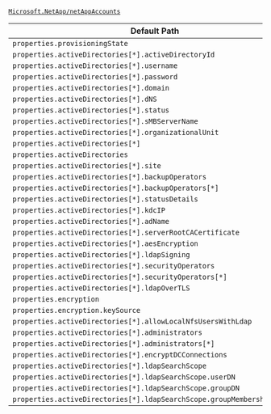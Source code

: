 [`Microsoft.NetApp/netAppAccounts`](https://docs.microsoft.com/en-us/azure/templates/microsoft.netapp/netappaccounts)

| Default Path | Alias |
|---|---|
| `properties.provisioningState` | `Microsoft.NetApp/netAppAccounts/provisioningState` |
| `properties.activeDirectories[*].activeDirectoryId` | `Microsoft.NetApp/netAppAccounts/activeDirectories[*].activeDirectoryId` |
| `properties.activeDirectories[*].username` | `Microsoft.NetApp/netAppAccounts/activeDirectories[*].username` |
| `properties.activeDirectories[*].password` | `Microsoft.NetApp/netAppAccounts/activeDirectories[*].password` |
| `properties.activeDirectories[*].domain` | `Microsoft.NetApp/netAppAccounts/activeDirectories[*].domain` |
| `properties.activeDirectories[*].dNS` | `Microsoft.NetApp/netAppAccounts/activeDirectories[*].dNS` |
| `properties.activeDirectories[*].status` | `Microsoft.NetApp/netAppAccounts/activeDirectories[*].status` |
| `properties.activeDirectories[*].sMBServerName` | `Microsoft.NetApp/netAppAccounts/activeDirectories[*].sMBServerName` |
| `properties.activeDirectories[*].organizationalUnit` | `Microsoft.NetApp/netAppAccounts/activeDirectories[*].organizationalUnit` |
| `properties.activeDirectories[*]` | `Microsoft.NetApp/netAppAccounts/activeDirectories[*]` |
| `properties.activeDirectories` | `Microsoft.NetApp/netAppAccounts/activeDirectories` |
| `properties.activeDirectories[*].site` | `Microsoft.NetApp/netAppAccounts/activeDirectories[*].site` |
| `properties.activeDirectories[*].backupOperators` | `Microsoft.NetApp/netAppAccounts/activeDirectories[*].backupOperators` |
| `properties.activeDirectories[*].backupOperators[*]` | `Microsoft.NetApp/netAppAccounts/activeDirectories[*].backupOperators[*]` |
| `properties.activeDirectories[*].statusDetails` | `Microsoft.NetApp/netAppAccounts/activeDirectories[*].statusDetails` |
| `properties.activeDirectories[*].kdcIP` | `Microsoft.NetApp/netAppAccounts/activeDirectories[*].kdcIP` |
| `properties.activeDirectories[*].adName` | `Microsoft.NetApp/netAppAccounts/activeDirectories[*].adName` |
| `properties.activeDirectories[*].serverRootCACertificate` | `Microsoft.NetApp/netAppAccounts/activeDirectories[*].serverRootCACertificate` |
| `properties.activeDirectories[*].aesEncryption` | `Microsoft.NetApp/netAppAccounts/activeDirectories[*].aesEncryption` |
| `properties.activeDirectories[*].ldapSigning` | `Microsoft.NetApp/netAppAccounts/activeDirectories[*].ldapSigning` |
| `properties.activeDirectories[*].securityOperators` | `Microsoft.NetApp/netAppAccounts/activeDirectories[*].securityOperators` |
| `properties.activeDirectories[*].securityOperators[*]` | `Microsoft.NetApp/netAppAccounts/activeDirectories[*].securityOperators[*]` |
| `properties.activeDirectories[*].ldapOverTLS` | `Microsoft.NetApp/netAppAccounts/activeDirectories[*].ldapOverTLS` |
| `properties.encryption` | `Microsoft.NetApp/netAppAccounts/encryption` |
| `properties.encryption.keySource` | `Microsoft.NetApp/netAppAccounts/encryption.keySource` |
| `properties.activeDirectories[*].allowLocalNfsUsersWithLdap` | `Microsoft.NetApp/netAppAccounts/activeDirectories[*].allowLocalNfsUsersWithLdap` |
| `properties.activeDirectories[*].administrators` | `Microsoft.NetApp/netAppAccounts/activeDirectories[*].administrators` |
| `properties.activeDirectories[*].administrators[*]` | `Microsoft.NetApp/netAppAccounts/activeDirectories[*].administrators[*]` |
| `properties.activeDirectories[*].encryptDCConnections` | `Microsoft.NetApp/netAppAccounts/activeDirectories[*].encryptDCConnections` |
| `properties.activeDirectories[*].ldapSearchScope` | `Microsoft.NetApp/netAppAccounts/activeDirectories[*].ldapSearchScope` |
| `properties.activeDirectories[*].ldapSearchScope.userDN` | `Microsoft.NetApp/netAppAccounts/activeDirectories[*].ldapSearchScope.userDN` |
| `properties.activeDirectories[*].ldapSearchScope.groupDN` | `Microsoft.NetApp/netAppAccounts/activeDirectories[*].ldapSearchScope.groupDN` |
| `properties.activeDirectories[*].ldapSearchScope.groupMembershipFilter` | `Microsoft.NetApp/netAppAccounts/activeDirectories[*].ldapSearchScope.groupMembershipFilter` |

